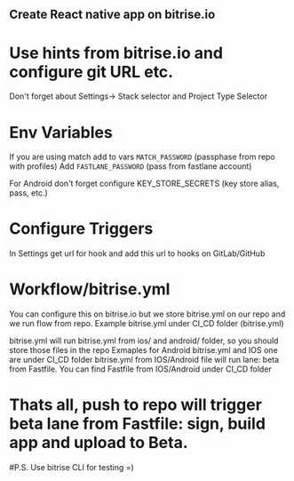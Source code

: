 ## Create React native app on bitrise.io

 # Use hints from bitrise.io and configure git URL etc.
 Don't forget about Settings-> Stack selector and Project Type Selector
 # Env Variables
 If you are using match add to vars `MATCH_PASSWORD` (passphase from repo with profiles)
 Add `FASTLANE_PASSWORD` (pass from fastlane account)

 For Android don't forget configure KEY_STORE_SECRETS (key store alias, pass, etc.)
 # Configure Triggers 
 In Settings get url for hook and add this url to hooks on GitLab/GitHub
 # Workflow/bitrise.yml
 You can configure this on bitrise.io but we store bitrise.yml on our repo and we run flow from repo.
 Example bitrise.yml under CI_CD folder (bitrise.yml)

 bitrise.yml will run bitrise.yml from ios/ and android/ folder, so you should store those files in the repo
 Exmaples for Android bitrise.yml and IOS one are under CI_CD folder
 bitrise.yml from IOS/Android file will run lane: beta from Fastfile.
 You can find Fastfile from IOS/Android under CI_CD folder 

 # Thats all, push to repo will trigger beta lane from Fastfile: sign, build app and upload to Beta.

 #P.S. Use bitrise CLI for testing =)



 
